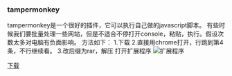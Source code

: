 ### tampermonkey
tampermonkey是一个很好的插件，它可以执行自己做的javascript脚本。
有些时候我们要批量处理一些网站，但是不适合不停打开console，粘贴，执行。假设次数太多对电脑有负面影响。
方法如下：
1.下载
2.直接用chrome打开，行跳到第4条，不行继续看。
3.改后缀为rar，解压 
打开扩展程序
![扩展程序](https://pic.downk.cc/item/5f925c2c1cd1bbb86be9f703.png)

[下载](https://yangkaiyu.lanzous.com/ii9J1ho04fa)